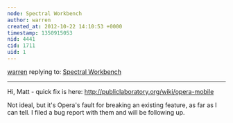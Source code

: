 ```yaml
---
node: Spectral Workbench
author: warren
created_at: 2012-10-22 14:10:53 +0000
timestamp: 1350915053
nid: 4441
cid: 1711
uid: 1
---
```




[warren](../profile/warren) replying to: [Spectral Workbench](../notes/saturn/10-16-2012/spectral-workbench)

----
Hi, Matt - quick fix is here: http://publiclaboratory.org/wiki/opera-mobile

Not ideal, but it's Opera's fault for breaking an existing feature, as far as I can tell. I filed a bug report with them and will be following up.